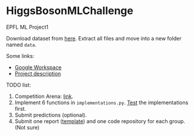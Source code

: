 # HiggsBosonMLChallenge

EPFL ML Project1

Download dataset from [here](https://www.aicrowd.com/challenges/epfl-machine-learning-higgs/dataset_files). Extract all files and move into a new folder named `data`.

Some links:

- [Google Workspace](https://drive.google.com/drive/folders/0AK4a4u0P8_y6Uk9PVA)
- [Project description](https://github.com/epfml/ML_course/blob/master/projects/project1/project1_description.pdf)

TODO list:

1. Competition Arena: [link](https://www.aicrowd.com/challenges/epfl-machine-learning-higgs).
2. Implement 6 functions in `implementations.py`. [Test](https://github.com/epfml/ML_course/tree/master/projects/project1/grading_tests) the implementations first.
3. Submit predictions (optional).
4. Submit one report ([template](https://github.com/epfml/ML_course/tree/master/projects/project1/latex-example-paper)) and one code repository for each group. (Not sure)
